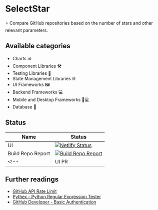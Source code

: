# SelectStar

⭐️ Compare GitHub repositories based on the number of stars and other relevant parameters.

## Available categories

- Charts 📊
- Component Libraries 🛠️
- Testing Libraries 🧪
- State Management Libraries 🌐
- UI Frameworks 🖼️
- Backend Frameworks 💻
- Mobile and Desktop Frameworks 📱💻
- Database 📂

## Status

| Name              | Status                                                                                                                                                                                     |
| ----------------- | ------------------------------------------------------------------------------------------------------------------------------------------------------------------------------------------ |
| UI                | [![Netlify Status](https://api.netlify.com/api/v1/badges/1d90db00-2475-4aac-959c-f83f5c9595d3/deploy-status)](https://app.netlify.com/sites/selectstar/deploys)                            |
| Build Repo Report | [![Build Repo Report](https://github.com/lifeparticle/SelectStar/actions/workflows/python-app.yml/badge.svg)](https://github.com/lifeparticle/SelectStar/actions/workflows/python-app.yml) |
 <!--              | UI PR | [![UI PR](https://github.com/lifeparticle/binarytree/actions/workflows/ui-pr.yml/badge.svg)](https://github.com/lifeparticle/binarytree/actions/workflows/ui-pr.yml) | -->

## Further readings

- [GitHub API Rate Limit](https://api.github.com/rate_limit)
- [Pythex - Python Regular Expression Tester](https://pythex.org/)
- [GitHub Developer - Basic Authentication](https://developer.github.com/v3/auth/#basic-authentication)
